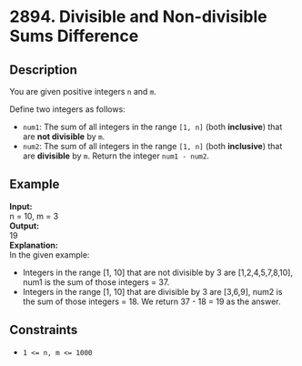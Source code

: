 # 2894. Divisible and Non-divisible Sums Difference

## Description

You are given positive integers `n` and `m`.

Define two integers as follows:

- `num1`: The sum of all integers in the range `[1, n]` (both **inclusive**) that are **not divisible** by `m`.
- `num2`: The sum of all integers in the range `[1, n]` (both **inclusive**) that are **divisible** by `m`.
Return the integer `num1 - num2`.

## Example

**Input:**  
n = 10, m = 3
<br>
**Output:**
<br>
19
<br>
**Explanation:**
<br>
In the given example:
- Integers in the range [1, 10] that are not divisible by 3 are [1,2,4,5,7,8,10], num1 is the sum of those integers = 37.
- Integers in the range [1, 10] that are divisible by 3 are [3,6,9], num2 is the sum of those integers = 18.
We return 37 - 18 = 19 as the answer.

## Constraints

- `1 <= n, m <= 1000`
